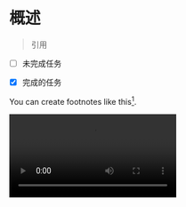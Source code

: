 # 概述

> 引用

- [ ] 未完成任务

- [x] 完成的任务

[^footnote]: Here is the *text* of the **footnote**.

You can create footnotes like this[^footnote].

<video src="xxx.mp4" />



# 标题一
新的内容

